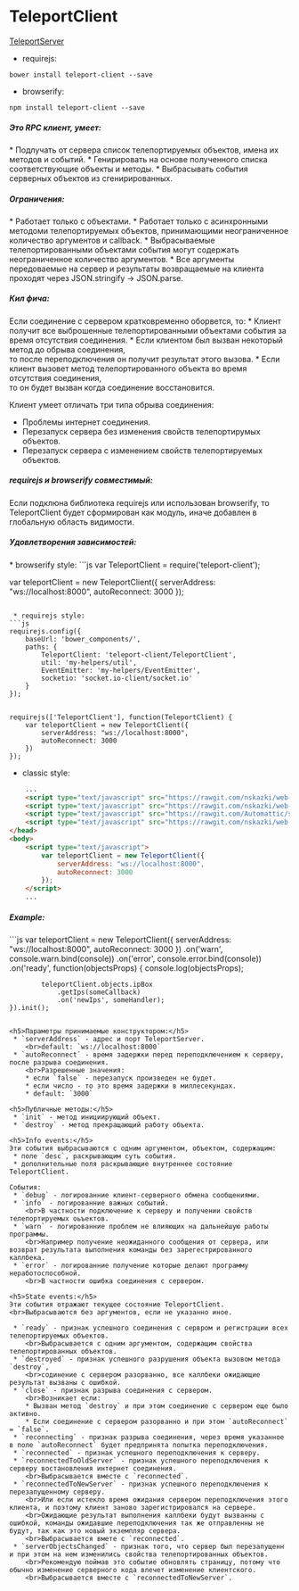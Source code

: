 TeleportClient
==============

[TeleportServer](https://github.com/MyNodeComponents/TeleportServer)

 * requirejs:
```
bower install teleport-client --save
```

 * browserify:
```
npm install teleport-client --save
```

<h5>Это RPC клиент, умеет:</h5>
 * Подлучать от сервера список телепортируемых объектов, имена их методов и событий.
 * Генирировать на основе полученного списка соответствующие объекты и методы.
 * Выбрасывать события серверных объектов из сгенирированных.

<h5>Ограничения:</h5>
 * Работает только с объектами.
 * Работает только с асинхронными методоми телепортируемых объектов, принимающими неограниченное количество аргументов и callback.
 * Выбрасываемые телепортированными объектами события могут содержать неограниченное количество аргументов.
 * Все аргументы передоваемые на сервер и результаты возвращаемые на клиента проходят через JSON.stringify -> JSON.parse.

<h5>Кил фича:</h5>
Если соединение с сервером кратковременно оборвется, то:
 * Клиент получит все выброшенные телепортированными объектами события за время отсутствия соединения.
 * Если клиентом был вызван некоторый метод до обрыва соединения, 
 	<br>то после переподключения он получит результат этого вызова.
 * Если клиент вызовет метод телепортированного объекта во время отсутствия соединения, 
 	<br>то он будет вызван когда соединение восстановится.

Клиент умеет отличать три типа обрыва соединения:
 * Проблемы интернет соединения.
 * Перезапуск сервера без изменения свойств телепортирумых объектов.
 * Перезапуск сервера с изменением свойств телепортируемых объектов.

<h5>requirejs и browserify совместимый:</h5>
Если подклюна библиотека requirejs или использован browserify, то TeleportClient будет сформирован как модуль,
иначе добавлен в глобальную область видимости.

<h5>Удовлетворения зависимостей:</h5>
 * browserify style:
```js
var TeleportClient = require('teleport-client');

var teleportClient = new TeleportClient({
		serverAddress: "ws://localhost:8000",
		autoReconnect: 3000
});
```

 * requirejs style:
```js
requirejs.config({
	baseUrl: 'bower_components/',
	paths: {
		TeleportClient: 'teleport-client/TeleportClient',
		util: 'my-helpers/util',
		EventEmitter: 'my-helpers/EventEmitter',
		socketio: 'socket.io-client/socket.io'
	}
});


requirejs(['TeleportClient'], function(TeleportClient) {
	var teleportClient = new TeleportClient({
		serverAddress: "ws://localhost:8000",
		autoReconnect: 3000
	})
});
```

 * classic style:
```html
	...
	<script type="text/javascript" src="https://rawgit.com/nskazki/web-Helpers/master/util.js"></script>
	<script type="text/javascript" src="https://rawgit.com/nskazki/web-Helpers/master/EventEmitter.js"></script>
	<script type="text/javascript" src="https://rawgit.com/Automattic/socket.io-client/master/socket.io.js"></script>
	<script type="text/javascript" src="https://rawgit.com/nskazki/web-TeleportClient/master/TeleportClient.js"></script>
</head>
<body>
	<script type="text/javascript">
		var teleportClient = new TeleportClient({
			serverAddress: "ws://localhost:8000",
			autoReconnect: 3000
		});
	</script>
	...
```

<h5>Example:</h5>
```js
var teleportClient = new TeleportClient({
	serverAddress: "ws://localhost:8000",
	autoReconnect: 3000
})
	.on('warn', console.warn.bind(console))
	.on('error', console.error.bind(console))
	.on('ready', function(objectsProps) {
			console.log(objectsProps);

			teleportClient.objects.ipBox
				.getIps(someCallback)
				.on('newIps', someHandler);
	}).init();
```

<h5>Параметры принимаемые конструктором:</h5>
 * `serverAddress` - адрес и порт TeleportServer.
 	<br>default: `ws://localhost:8000`
 * `autoReconnect` - время задержки перед переподключением к серверу, после разрыва соединения.
 	<br>Разрешенные значения:
 	* если `false` - перезапуск произведен не будет.
 	* если число - то это время задержки в миллесекундах.
 	* default: `3000`

<h5>Публичные методы:</h5>
 * `init` - метод инициирующий объект.
 * `destroy` - метод прекращающий работу объекта.

<h5>Info events:</h5>
Эти события выбрасываются с одним аргументом, объектом, cодержащим:
 * поле `desc`, раскрывающим суть события. 
 * дополнительные поля раскрывающие внутреннее состояние TeleportClient.

События:
 * `debug` - логированние клиент-серверного обмена сообщениями.
 * `info` - логированние важных событий.
 	<br>В частности подключение к серверу и получении свойств телепортируемых оьъектов.
 * `warn` - логированние проблем не влияющих на дальнейшую работы программы. 
 	<br>Например получение неожиданного сообщения от сервера, или возврат результата выполнения команды без зарегестрированного каллбека.
 * `error` - логированние получение которые делают программу неработоспособной. 
 	<br>В частности ошибка соединения с сервером.

<h5>State events:</h5>
Эти события отражают текущее состояние TeleportClient.
<br>Выбрасываются без аргументов, если не указанно иное.

 * `ready` - признак успешного соединения с сервром и регистрации всех телепортируемых объектов.
 	<br>Выбрасывается с одним аргументом, содержащим свойства телепортированных объектов.
 * `destroyed` - признак успешного разрушения объекта вызовом метода `destroy`, 
 	<br>содинение с сервером разорванно, все каллбеки ожидающие результат вызваны с ошибкой.
 * `close` - признак разрыва соединения с сервером.
 	<br>Возникает если:
 	* Вызван метод `destroy` и при этом соединение с сервером еще было активно.
 	* Если соединение с сервером разорванно и при этом `autoReconnect` = `false`.
 * `reconnecting` - признак разрыва соединения, через время указанное в поле `autoReconnect` будет предпринята попытка переподключения.
 * `reconnected` - признак успешного переподключения к серверу.
 * `reconnectedToOldServer` - признак успешного переподключения к серверу востановления интернет соединения.
 	<br>Выбрасывается вместе с `reconnected`. 
 * `reconnectedToNewServer` - признак успешного переподключения к перезапущенному серверу. 
 	<br>Или если истекло время ожидания сервером переподключения этого клиента, и поэтому клиент заново зарегистрировался на сервере.
 	<br>Ожидающие результат выполнения каллбеки будут вызванны с ошибкой, команды ожидавшие переподключения так же отправленны не будут, так как это новый экземпляр сервера.
 	<br>Выбрасывается вмете с `reconnected`.
 * `serverObjectsChanged` - признак того, что сервер был перезапущенн и при этом на нем изменились свойства телепортированных объектов.
	<br>Рекомендую поймав это событие обновлять страницу, потому что обычно изменение серверного кода влечет изменение клиентского.
	<br>Выбрасывается вместе с `reconnectedToNewServer`.

